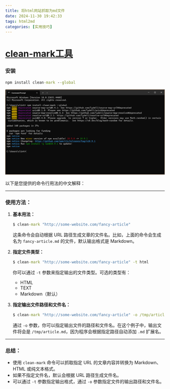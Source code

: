 ```yaml
---
title: 将html网站抓取为md文件
date: 2024-11-30 19:42:33
tags: html2md
categories: [实用技巧]
---
```


# [clean-mark工具](https://github.com/croqaz/clean-mark?tab=readme-ov-file#-clean-mark)
### 安装
```cmd
npm install clean-mark --global
```
![cleanMark](https://raw.githubusercontent.com/clint456/PicGo/main/实用技巧/cleanMark.png)

以下是您提供的命令行用法的中文解释：

---

### 使用方法：
1. **基本用法：**
   ```cmd
   $ clean-mark "http://some-website.com/fancy-article"
   ```
   这条命令会自动根据 URL 路径生成文章的文件名。比如，上面的命令会生成名为 `fancy-article.md` 的文件，默认输出格式是 Markdown。

2. **指定文件类型：**
   ```cmd
   $ clean-mark "http://some-website.com/fancy-article" -t html
   ```
   你可以通过 `-t` 参数来指定输出的文件类型。可选的类型有：
   - HTML
   - TEXT
   - Markdown（默认）

3. **指定输出文件路径和文件名：**
   ```cmd
   $ clean-mark "http://some-website.com/fancy-article" -o /tmp/article
   ```
   通过 `-o` 参数，你可以指定输出文件的路径和文件名。在这个例子中，输出文件将会是 `/tmp/article.md`，因为程序会根据指定路径自动添加 `.md` 扩展名。

---

### 总结：
- 使用 `clean-mark` 命令可以抓取指定 URL 的文章内容并转换为 Markdown、HTML 或纯文本格式。
- 如果不指定文件名，默认会根据 URL 路径生成文件名。
- 可以通过 `-t` 参数指定输出格式，通过 `-o` 参数指定文件的输出路径和文件名。